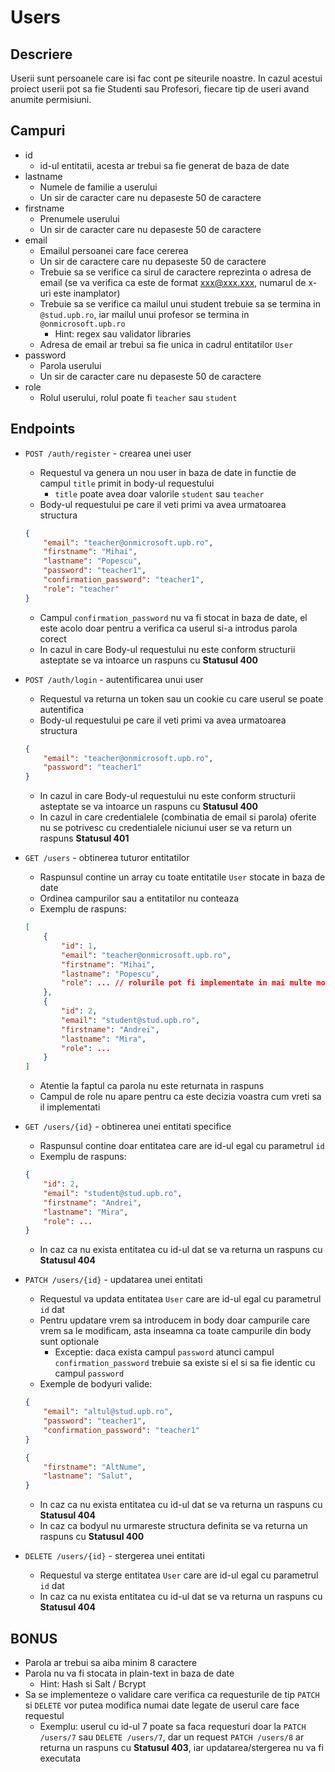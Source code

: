 # Users
## Descriere
Userii sunt persoanele care isi fac cont pe siteurile noastre. In cazul acestui proiect userii pot sa fie Studenti sau Profesori, fiecare tip de useri avand anumite permisiuni.

## Campuri
- id
    - id-ul entitatii, acesta ar trebui sa fie generat de baza de date
- lastname
    - Numele de familie a userului
    - Un sir de caracter care nu depaseste 50 de caractere
- firstname
    - Prenumele userului
    - Un sir de caracter care nu depaseste 50 de caractere
- email
    - Emailul persoanei care face cererea
    - Un sir de caractere care nu depaseste 50 de caractere
    - Trebuie sa se verifice ca sirul de caractere reprezinta o adresa de email (se va verifica ca este de format xxx@xxx.xxx, numarul de x-uri este inamplator)
    - Trebuie sa se verifice ca mailul unui student trebuie sa se termina in `@stud.upb.ro`, iar mailul unui profesor se termina in `@onmicrosoft.upb.ro`
        - Hint: regex sau validator libraries
    - Adresa de email ar trebui sa fie unica in cadrul entitatilor `User`
- password
    - Parola userului
    - Un sir de caracter care nu depaseste 50 de caractere
- role
    - Rolul userului, rolul poate fi `teacher` sau `student`

## Endpoints

- `POST /auth/register` - crearea unei user
    - Requestul va genera un nou user in baza de date in functie de campul `title` primit in body-ul requestului
        - `title` poate avea doar valorile `student` sau `teacher`
    - Body-ul requestului pe care il veti primi va avea urmatoarea structura
    ```json
    {
        "email": "teacher@onmicrosoft.upb.ro",
        "firstname": "Mihai",
        "lastname": "Popescu",
        "password": "teacher1",
        "confirmation_password": "teacher1",
        "role": "teacher"
    }
    ```
    - Campul `confirmation_password` nu va fi stocat in baza de date, el este acolo doar pentru a verifica ca userul si-a introdus parola corect
    - In cazul in care Body-ul requestului nu este conform structurii asteptate se va intoarce un raspuns cu __Statusul 400__

- `POST /auth/login` - autentificarea unui user
    - Requestul va returna un token sau un cookie cu care userul se poate autentifica
    - Body-ul requestului pe care il veti primi va avea urmatoarea structura
    ```json
    {
        "email": "teacher@onmicrosoft.upb.ro",
        "password": "teacher1"
    }
    ```
    - In cazul in care Body-ul requestului nu este conform structurii asteptate se va intoarce un raspuns cu __Statusul 400__
    - In cazul in care credentialele (combinatia de email si parola) oferite nu se potrivesc cu credentialele niciunui user se va return un raspuns __Statusul 401__

- `GET /users` - obtinerea tuturor entitatilor
    - Raspunsul contine un array cu toate entitatile `User` stocate in baza de date
    - Ordinea campurilor sau a entitatilor nu conteaza
    - Exemplu de raspuns:
    ```json
    [
        {
            "id": 1,
            "email": "teacher@onmicrosoft.upb.ro",
            "firstname": "Mihai",
            "lastname": "Popescu",
            "role": ... // rolurile pot fi implementate in mai multe moduri (care ar modifica structura responseului), din acest motiv nu am scris nicio valoare
        },
        {
            "id": 2,
            "email": "student@stud.upb.ro",
            "firstname": "Andrei",
            "lastname": "Mira",
            "role": ...
        }
    ]
    ```
    - Atentie la faptul ca parola nu este returnata in raspuns
    - Campul de role nu apare pentru ca este decizia voastra cum vreti sa il implementati

- `GET /users/{id}` - obtinerea unei entitati specifice
    - Raspunsul contine doar entitatea care are id-ul egal cu parametrul `id`
    - Exemplu de raspuns:
    ```json
    {
        "id": 2,
        "email": "student@stud.upb.ro",
        "firstname": "Andrei",
        "lastname": "Mira",
        "role": ...
    }
    ```
    - In caz ca nu exista entitatea cu id-ul dat se va returna un raspuns cu __Statusul 404__

- `PATCH /users/{id}` - updatarea unei entitati
    - Requestul va updata entitatea `User` care are id-ul egal cu parametrul `id` dat
    - Pentru updatare vrem sa introducem in body doar campurile care vrem sa le modificam, asta inseamna ca toate campurile din body sunt optionale
        - Exceptie: daca exista campul `password` atunci campul `confirmation_password` trebuie sa existe si el si sa fie identic cu campul `password`
    - Exemple de bodyuri valide:
    ```json
    {
        "email": "altul@stud.upb.ro",
        "password": "teacher1",
        "confirmation_password": "teacher1"
    }
    ```
    ```json
    {
        "firstname": "AltNume",
        "lastname": "Salut",
    }
    ```
    - In caz ca nu exista entitatea cu id-ul dat se va returna un raspuns cu __Statusul 404__
    - In caz ca bodyul nu urmareste structura definita se va returna un raspuns cu __Statusul 400__

- `DELETE /users/{id}` - stergerea unei entitati
    - Requestul va sterge entitatea `User` care are id-ul egal cu parametrul `id` dat
    - In caz ca nu exista entitatea cu id-ul dat se va returna un raspuns cu __Statusul 404__

## BONUS

- Parola ar trebui sa aiba minim 8 caractere
- Parola nu va fi stocata in plain-text in baza de date
    - Hint: Hash si Salt / Bcrypt
- Sa se implementeze o validare care verifica ca requesturile de tip `PATCH` si `DELETE` vor putea modifica numai date legate de userul care face requestul
    - Exemplu: userul cu id-ul 7 poate sa faca requesturi doar la `PATCH /users/7` sau `DELETE /users/7`, dar un request `PATCH /users/8` ar returna un raspuns cu __Statusul 403__, iar updatarea/stergerea nu va fi executata
